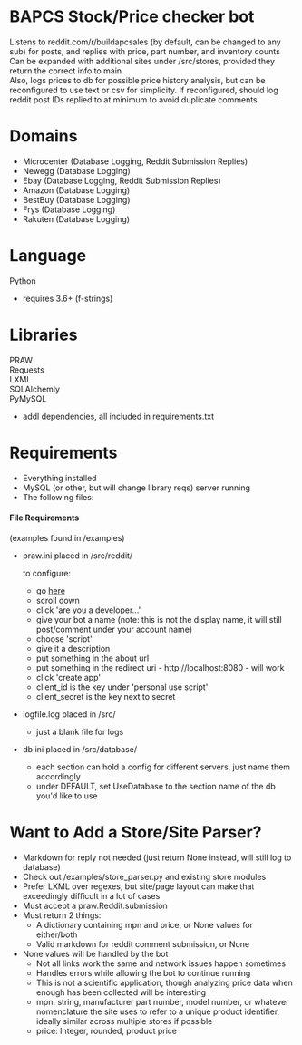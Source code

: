 # BAPCS Stock/Price checker bot  
Listens to reddit.com/r/buildapcsales (by default, can be changed to any sub) for posts, and replies with price, part number, and inventory counts  
Can be expanded with additional sites under /src/stores, provided they return the correct info to main  
Also, logs prices to db for possible price history analysis, but can be reconfigured to use text or csv for simplicity.  If reconfigured, should log reddit post IDs replied to at minimum to avoid duplicate comments

# Domains  

+ Microcenter (Database Logging, Reddit Submission Replies)
+ Newegg (Database Logging)
+ Ebay (Database Logging, Reddit Submission Replies)
+ Amazon (Database Logging)
+ BestBuy (Database Logging)
+ Frys (Database Logging)
+ Rakuten (Database Logging)

# Language  
Python  
+ requires 3.6+ (f-strings)

# Libraries  
PRAW  
Requests  
LXML  
SQLAlchemly  
PyMySQL  
+ addl dependencies, all included in requirements.txt  

# Requirements  

+ Everything installed
+ MySQL (or other, but will change library reqs) server running
+ The following files:  

#### File Requirements  
(examples found in /examples)  

+ praw.ini placed in /src/reddit/  

    to configure:
    + go [here](https://www.reddit.com/prefs/apps/)
    + scroll down
    + click 'are you a developer...'
    + give your bot a name (note: this is not the display name, it will still post/comment under your account name)
    + choose 'script'
    + give it a description
    + put something in the about url 
    + put something in the redirect uri - http://localhost:8080 - will work
    + click 'create app'
    + client_id is the key under 'personal use script'
    + client_secret is the key next to secret  
    
+ logfile.log placed in /src/  
    + just a blank file for logs  
    
+ db.ini placed in /src/database/  
    + each section can hold a config for different servers, just name them accordingly
    + under DEFAULT, set UseDatabase to the section name of the db you'd like to use
    
# Want to Add a Store/Site Parser?   

+ Markdown for reply not needed (just return None instead, will still log to database)  
+ Check out /examples/store_parser.py and existing store modules  
+ Prefer LXML over regexes, but site/page layout can make that exceedingly difficult in a lot of cases
+ Must accept a praw.Reddit.submission
+ Must return 2 things:  
    + A dictionary containing mpn and price, or None values for either/both
    + Valid markdown for reddit comment submission, or None
+ None values will be handled by the bot
    + Not all links work the same and network issues happen sometimes
    + Handles errors while allowing the bot to continue running
    + This is not a scientific application, though analyzing price data when enough has been collected will be interesting
    + mpn: string, manufacturer part number, model number, or whatever nomenclature the site uses to refer to a unique product identifier, ideally similar across multiple stores if possible
    + price: Integer, rounded, product price

    


